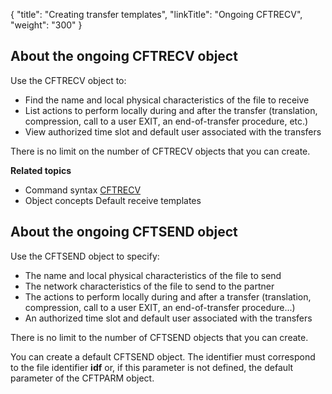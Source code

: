 {
    "title": "Creating  transfer templates",
    "linkTitle": "Ongoing CFTRECV",
    "weight": "300"
}<span id="About_the_Ongoing_CFTRECV_object"></span>

## About the ongoing CFTRECV object

Use the CFTRECV object to:

-   Find the name and
    local physical characteristics of the file to receive
-   List actions to
    perform locally during and after the transfer (translation, compression,
    call to a user EXIT, an end-of-transfer procedure, etc.)
-   View authorized
    time slot and default user associated with the transfers

There is no limit on the number of CFTRECV objects that you can create.

**Related
topics**

-   Command syntax
    [CFTRECV](../../../command_summary#CFTRECV)
-   Object concepts
    Default receive templates

<span id="About_the_ongoing_CFTSEND_object"></span>

## About the ongoing CFTSEND object

Use the CFTSEND object to specify:

-   The name and local
    physical characteristics of the file to send
-   The network characteristics
    of the file to send to the partner
-   The actions to
    perform locally during and after a transfer (translation, compression,
    call to a user EXIT, an end-of-transfer procedure...)
-   An authorized time
    slot and default user associated with the transfers

There is no limit to the number of CFTSEND objects that you can create.

You can create a default CFTSEND object. The identifier must correspond
to the file identifier <span style="font-weight: bold;">idf</span> or,
if this parameter is not defined, the default parameter of the CFTPARM
object.
